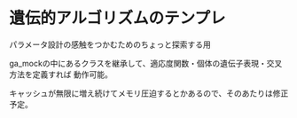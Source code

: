 遺伝的アルゴリズムのテンプレ
=======

パラメータ設計の感触をつかむためのちょっと探索する用

ga_mockの中にあるクラスを継承して、適応度関数・個体の遺伝子表現・交叉方法を定義すれば
動作可能。

キャッシュが無限に増え続けてメモリ圧迫するとかあるので、そのあたりは修正予定。
